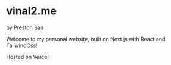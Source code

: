 # vinal2.me
by Preston San

Welcome to my personal website, built on Next.js with React and TailwindCss!

Hosted on Vercel
